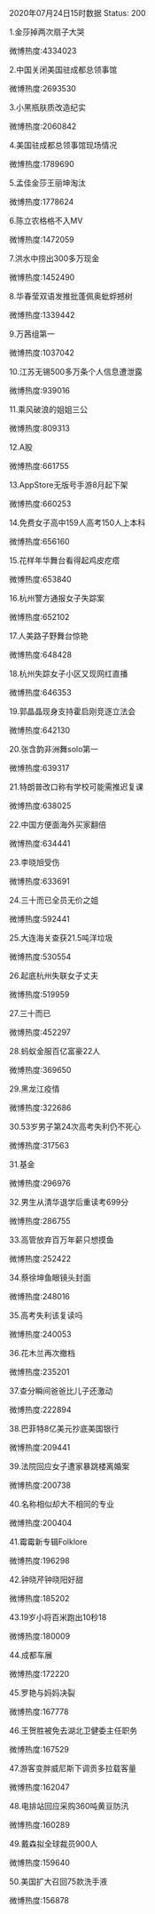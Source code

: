 2020年07月24日15时数据
Status: 200

1.金莎掉两次扇子大哭

微博热度:4334023

2.中国关闭美国驻成都总领事馆

微博热度:2693530

3.小黑瓶肤质改造纪实

微博热度:2060842

4.美国驻成都总领事馆现场情况

微博热度:1789690

5.孟佳金莎王丽坤淘汰

微博热度:1778624

6.陈立农格格不入MV

微博热度:1472059

7.洪水中捞出300多万现金

微博热度:1452490

8.华春莹双语发推批蓬佩奥蚍蜉撼树

微博热度:1339442

9.万茜组第一

微博热度:1037042

10.江苏无锡500多万条个人信息遭泄露

微博热度:939016

11.乘风破浪的姐姐三公

微博热度:809313

12.A股

微博热度:661755

13.AppStore无版号手游8月起下架

微博热度:660253

14.免费女子高中159人高考150人上本科

微博热度:656160

15.花样年华舞台看得起鸡皮疙瘩

微博热度:653840

16.杭州警方通报女子失踪案

微博热度:652102

17.人美路子野舞台惊艳

微博热度:648428

18.杭州失踪女子小区又现网红直播

微博热度:646353

19.郭晶晶现身支持霍启刚竞逐立法会

微博热度:642130

20.张含韵非洲舞solo第一

微博热度:639317

21.特朗普改口称有学校可能需推迟复课

微博热度:638025

22.中国方便面海外买家翻倍

微博热度:634441

23.李晓旭受伤

微博热度:633691

24.三十而已全员无价之姐

微博热度:592441

25.大连海关查获21.5吨洋垃圾

微博热度:530554

26.起底杭州失联女子丈夫

微博热度:519959

27.三十而已

微博热度:452297

28.蚂蚁金服百亿富豪22人

微博热度:369650

29.黑龙江疫情

微博热度:322686

30.53岁男子第24次高考失利仍不死心

微博热度:317563

31.基金

微博热度:296976

32.男生从清华退学后重读考699分

微博热度:286755

33.高管放弃百万年薪只想摸鱼

微博热度:252422

34.蔡徐坤鱼眼镜头封面

微博热度:248016

35.高考失利该复读吗

微博热度:240053

36.花木兰再次撤档

微博热度:235201

37.查分瞬间爸爸比儿子还激动

微博热度:222894

38.巴菲特8亿美元抄底美国银行

微博热度:209441

39.法院回应女子遭家暴跳楼离婚案

微博热度:200738

40.名称相似却大不相同的专业

微博热度:200404

41.霉霉新专辑Folklore

微博热度:196298

42.钟晓芹钟晓阳好甜

微博热度:185202

43.19岁小将百米跑出10秒18

微博热度:180009

44.成都车展

微博热度:172220

45.罗艳与妈妈决裂

微博热度:167778

46.王贺胜被免去湖北卫健委主任职务

微博热度:167529

47.游客变胖威尼斯下调贡多拉载客量

微博热度:162047

48.电排站回应采购360吨黄豆防汛

微博热度:160289

49.戴森拟全球裁员900人

微博热度:159640

50.美国扩大召回75款洗手液

微博热度:156878

